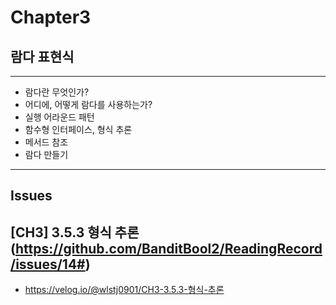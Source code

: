 # Chapter3
## 람다 표현식

---
- 람다란 무엇인가?
- 어디에, 어떻게 람다를 사용하는가?
- 실행 어라운드 패턴
- 함수형 인터페이스, 형식 추론
- 메서드 참조
- 람다 만들기
---

## Issues
## [CH3] 3.5.3 형식 추론 (https://github.com/BanditBool2/ReadingRecord/issues/14#)
- https://velog.io/@wlstj0901/CH3-3.5.3-형식-추론
